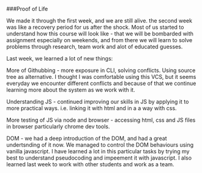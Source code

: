 
###Proof of Life

We made it through the first week, and we are still alive. the second week was like a recovery period for us after the shock. Most of us started to understand how this course will look like - that we will be bombarded with assignment especially on weekends, and from there we will learn to solve problems through research, team work and alot of educated guesses.

Last week, we learned a lot of new things:

More of Githubbing - more exposure in CLI, solving conflicts. Using source tree as alternative. I thought I was comfortable using this VCS, but it seems everyday we encounter different conflicts and because of that we continue learning more about the system as we work with it.

Understanding JS - continued improving our skills in JS by applying it to more practical ways. i.e. linking it with html and in a a way with css.

More testing of JS via node and browser - accessing html, css and JS files in browser particularly chrome dev tools.

DOM - we had a deep introduction of the DOM, and had a great undertsnding of it now. We managed to control the DOM behaviours using vanilla javascript. I have learned a lot in this particular tasks by trying my best to understand pseudocoding and impeement it with javascript. I also learned last week to work with other students and work as a team.
